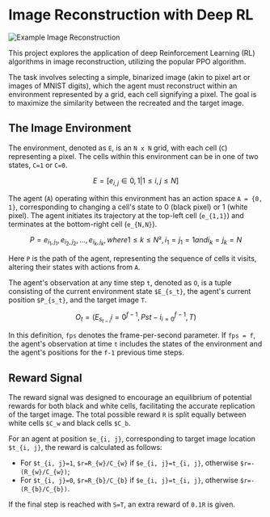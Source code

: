 # Image Reconstruction with Deep RL

![Example Image Reconstruction](https://media.giphy.com/media/v1.Y2lkPTc5MGI3NjExNDVpcnl6YXc5MW1tMGt6b3FkMWkzODhucGdmNmhlZmE4bXNlNmQxNyZlcD12MV9pbnRlcm5hbF9naWZfYnlfaWQmY3Q9Zw/N7LXuxyfeVfttrzYvA/giphy.gif)

This project explores the application of deep Reinforcement Learning (RL) algorithms in image reconstruction, utilizing the popular PPO algorithm.

The task involves selecting a simple, binarized image (akin to pixel art or images of MNIST digits), which the agent must reconstruct within an environment represented by a grid, each cell signifying a pixel. The goal is to maximize the similarity between the recreated and the target image.

## The Image Environment

The environment, denoted as `E`, is an `N x N` grid, with each cell (`C`) representing a pixel. The cells within this environment can be in one of two states, `C=1` or `C=0`.

```math
E = [e_{i,j} ∈ {0, 1} | 1 ≤ i, j ≤ N]
````


The agent (`A`) operating within this environment has an action space `A = {0, 1}`, corresponding to changing a cell's state to 0 (black pixel) or 1 (white pixel). The agent initiates its trajectory at the top-left cell (`e_{1,1}`) and terminates at the bottom-right cell (`e_{N,N}`).

```math
P = {e_{i_1,j_1}, e_{i_2,j_2}, ..., e_{i_k,j_k}}, where 1 ≤ k ≤ N², i_1 = j_1 = 1 and i_k = j_k = N
```


Here `P` is the path of the agent, representing the sequence of cells it visits, altering their states with actions from `A`.

The agent's observation at any time step `t`, denoted as `O`, is a tuple consisting of the current environment state `$E_{s_t}`, the agent's current position `$P_{s_t}`, and the target image `T`.

```math
O_t = ({E_{s_{t-i}}}{i=0}^{f-1}, {P{s{t-i}}}_{i=0}^{f-1}, T)
```


In this definition, `fps` denotes the frame-per-second parameter. If `fps = f`, the agent's observation at time `t` includes the states of the environment and the agent's positions for the `f-1` previous time steps.

## Reward Signal

The reward signal was designed to encourage an equilibrium of potential rewards for both black and white cells, facilitating the accurate replication of the target image. The total possible reward `R` is split equally between white cells `$C_w` and black cells `$C_b`.

For an agent at position `$e_{i, j}`, corresponding to target image location `$t_{i, j}`, the reward is calculated as follows:

- For `$t_{i, j}=1`, `$r=R_{w}/C_{w}` if `$e_{i, j}=t_{i, j}`, otherwise `$r=-(R_{w}/C_{w})`;
- For `$t_{i, j}=0`, `$r=R_{b}/C_{b}` if `$e_{i, j}=t_{i, j}`, otherwise `$r=-(R_{b}/C_{b})`.

If the final step is reached with `S=T`, an extra reward of `0.1R` is given.
